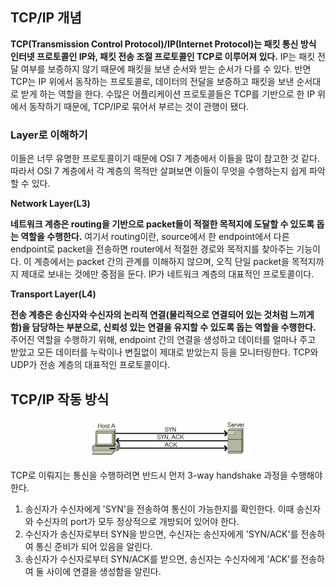 ## TCP/IP 개념

**TCP(Transmission Control Protocol)/IP(Internet Protocol)는 패킷 통신 방식 인터넷 프로토콜인 IP와, 패킷 전송 조절 프로토콜인 TCP로 이루어져 있다.** IP는 패킷 전달 여부를 보증하지 않기 때문에 패킷을 보낸 순서와 받는 순서가 다를 수 있다. 반면 TCP는 IP 위에서 동작하는 프로토콜로, 데이터의 전달을 보증하고 패킷을 보낸 순서대로 받게 하는 역할을 한다. 수많은 어플리케이션 프로토콜들은 TCP를 기반으로 한 IP 위에서 동작하기 때문에, TCP/IP로 묶어서 부르는 것이 관행이 됐다.

### Layer로 이해하기

이들은 너무 유명한 프로토콜이기 때문에 OSI 7 계층에서 이들을 많이 참고한 것 같다. 따라서 OSI 7 계층에서 각 계층의 목적만 살펴보면 이들이 무엇을 수행하는지 쉽게 파악할 수 있다.

**Network Layer(L3)**

**네트워크 계층은 routing을 기반으로 packet들이 적절한 목적지에 도달할 수 있도록 돕는 역할을 수행한다.** 여기서 routing이란, source에서 한 endpoint에서 다른 endpoint로 packet을 전송하면 router에서 적절한 경로와 목적지를 찾아주는 기능이다. 이 계층에서는 packet 간의 관계를 이해하지 않으며, 오직 단일 packet을 목적지까지 제대로 보내는 것에만 중점을 둔다. IP가 네트워크 계층의 대표적인 프로토콜이다.

**Transport Layer(L4)**

**전송 계층은 송신자와 수신자의 논리적 연결(물리적으로 연결되어 있는 것처럼 느끼게 함)을 담당하는 부분으로, 신뢰성 있는 연결을 유지할 수 있도록 돕는 역할을 수행한다.** 주어진 역할을 수행하기 위해, endpoint 간의 연결을 생성하고 데이터를 얼마나 주고 받았고 모든 데이터를 누락이나 변질없이 제대로 받았는지 등을 모니터링한다. TCP와 UDP가 전송 계층의 대표적인 프로토콜이다.

## TCP/IP 작동 방식

<p align="center">
  <img width="50%" height="50%" src="../../../이미지 폴더/네트워크/3_way_handshake.png">
</p>

TCP로 이뤄지는 통신을 수행하려면 반드시 먼저 3-way handshake 과정을 수행해야 한다. 

1. 송신자가 수신자에게 'SYN'을 전송하여 통신이 가능한지를 확인한다. 이때 송신자와 수신자의 port가 모두 정상적으로 개방되어 있어야 한다.
2. 수신자가 송신자로부터 SYN을 받으면, 수신자는 송신자에게 'SYN/ACK'를 전송하여 통신 준비가 되어 있음을 알린다.
3. 송신자가 수신자로부터 SYN/ACK를 받으면, 송신자는 수신자에게 'ACK'를 전송하여 둘 사이에 연결을 생성함을 알린다.